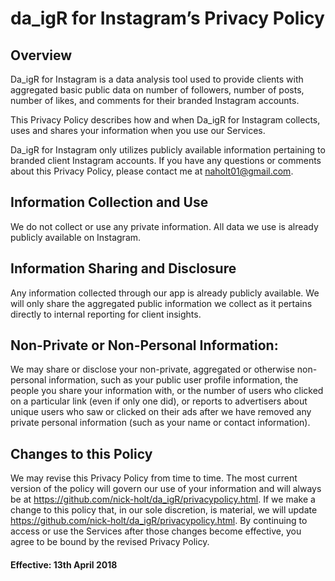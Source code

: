 da\_igR for Instagram’s Privacy Policy
================

Overview
--------

Da\_igR for Instagram is a data analysis tool used to provide clients with aggregated basic public data on number of followers, number of posts, number of likes, and comments for their branded Instagram accounts.

This Privacy Policy describes how and when Da\_igR for Instagram collects, uses and shares your information when you use our Services.

Da\_igR for Instagram only utilizes publicly available information pertaining to branded client Instagram accounts. If you have any questions or comments about this Privacy Policy, please contact me at <naholt01@gmail.com>.

Information Collection and Use
------------------------------

We do not collect or use any private information. All data we use is already publicly available on Instagram.

Information Sharing and Disclosure
----------------------------------

Any information collected through our app is already publicly available. We will only share the aggregated public information we collect as it pertains directly to internal reporting for client insights.

Non-Private or Non-Personal Information:
----------------------------------------

We may share or disclose your non-private, aggregated or otherwise non-personal information, such as your public user profile information, the people you share your information with, or the number of users who clicked on a particular link (even if only one did), or reports to advertisers about unique users who saw or clicked on their ads after we have removed any private personal information (such as your name or contact information).

Changes to this Policy
----------------------

We may revise this Privacy Policy from time to time. The most current version of the policy will govern our use of your information and will always be at <https://github.com/nick-holt/da_igR/privacypolicy.html>. If we make a change to this policy that, in our sole discretion, is material, we will update <https://github.com/nick-holt/da_igR/privacypolicy.html>. By continuing to access or use the Services after those changes become effective, you agree to be bound by the revised Privacy Policy.

#### Effective: 13th April 2018
